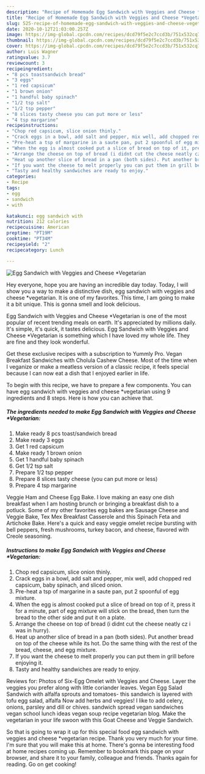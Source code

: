 ```yaml
---
description: "Recipe of Homemade Egg Sandwich with Veggies and Cheese *Vegetarian"
title: "Recipe of Homemade Egg Sandwich with Veggies and Cheese *Vegetarian"
slug: 525-recipe-of-homemade-egg-sandwich-with-veggies-and-cheese-vegetarian
date: 2020-10-12T21:03:00.257Z
image: https://img-global.cpcdn.com/recipes/dcd79f5e2c7ccd3b/751x532cq70/egg-sandwich-with-veggies-and-cheese-vegetarian-recipe-main-photo.jpg
thumbnail: https://img-global.cpcdn.com/recipes/dcd79f5e2c7ccd3b/751x532cq70/egg-sandwich-with-veggies-and-cheese-vegetarian-recipe-main-photo.jpg
cover: https://img-global.cpcdn.com/recipes/dcd79f5e2c7ccd3b/751x532cq70/egg-sandwich-with-veggies-and-cheese-vegetarian-recipe-main-photo.jpg
author: Luis Wagner
ratingvalue: 3.7
reviewcount: 3
recipeingredient:
- "8 pcs toastsandwich bread"
- "3 eggs"
- "1 red capsicum"
- "1 brown onion"
- "1 handful baby spinach"
- "1/2 tsp salt"
- "1/2 tsp pepper"
- "8 slices tasty cheese you can put more or less"
- "4 tsp margarine"
recipeinstructions:
- "Chop red capsicum, slice onion thinly."
- "Crack eggs in a bowl, add salt and pepper, mix well, add chopped red capsicum, baby spinach, and sliced onion."
- "Pre-heat a tsp of margarine in a saute pan, put 2 spoonful of egg mixture."
- "When the egg is almost cooked put a slice of bread on top of it, press it for a minute, part of egg mixture will stick on the bread, then turn the bread to the other side and put it on a plate."
- "Arrange the cheese on top of bread (i didnt cut the cheese neatly cz i was in hurry)."
- "Heat up another slice of bread in a pan (both sides). Put another bread on top of the cheese while its hot. Do the same thing with the rest of the bread, cheese, and egg mixture."
- "If you want the cheese to melt properly you can put them in grill before enjoying it."
- "Tasty and healthy sandwiches are ready to enjoy."
categories:
- Recipe
tags:
- egg
- sandwich
- with

katakunci: egg sandwich with 
nutrition: 212 calories
recipecuisine: American
preptime: "PT19M"
cooktime: "PT34M"
recipeyield: "2"
recipecategory: Lunch

---
```



![Egg Sandwich with Veggies and Cheese *Vegetarian](https://img-global.cpcdn.com/recipes/dcd79f5e2c7ccd3b/751x532cq70/egg-sandwich-with-veggies-and-cheese-vegetarian-recipe-main-photo.jpg)

Hey everyone, hope you are having an incredible day today. Today, I will show you a way to make a distinctive dish, egg sandwich with veggies and cheese *vegetarian. It is one of my favorites. This time, I am going to make it a bit unique. This is gonna smell and look delicious.

Egg Sandwich with Veggies and Cheese *Vegetarian is one of the most popular of recent trending meals on earth. It's appreciated by millions daily. It's simple, it's quick, it tastes delicious. Egg Sandwich with Veggies and Cheese *Vegetarian is something which I have loved my whole life. They are fine and they look wonderful.

Get these exclusive recipes with a subscription to Yummly Pro. Vegan Breakfast Sandwiches with Cholula Cashew Cheese. Most of the time when I veganize or make a meatless version of a classic recipe, it feels special because I can now eat a dish that I enjoyed earlier in life.


To begin with this recipe, we have to prepare a few components. You can have egg sandwich with veggies and cheese *vegetarian using 9 ingredients and 8 steps. Here is how you can achieve that.

<!--inarticleads1-->

##### The ingredients needed to make Egg Sandwich with Veggies and Cheese *Vegetarian:

1. Make ready 8 pcs toast/sandwich bread
1. Make ready 3 eggs
1. Get 1 red capsicum
1. Make ready 1 brown onion
1. Get 1 handful baby spinach
1. Get 1/2 tsp salt
1. Prepare 1/2 tsp pepper
1. Prepare 8 slices tasty cheese (you can put more or less)
1. Prepare 4 tsp margarine


Veggie Ham and Cheese Egg Bake. I love making an easy one dish breakfast when I am hosting brunch or bringing a breakfast dish to a potluck. Some of my other favorites egg bakes are Sausage Cheese and Veggie Bake, Tex Mex Breakfast Casserole and this Spinach Feta and Artichoke Bake. Here&#39;s a quick and easy veggie omelet recipe bursting with bell peppers, fresh mushrooms, turkey bacon, and cheese, flavored with Creole seasoning. 

<!--inarticleads2-->

##### Instructions to make Egg Sandwich with Veggies and Cheese *Vegetarian:

1. Chop red capsicum, slice onion thinly.
1. Crack eggs in a bowl, add salt and pepper, mix well, add chopped red capsicum, baby spinach, and sliced onion.
1. Pre-heat a tsp of margarine in a saute pan, put 2 spoonful of egg mixture.
1. When the egg is almost cooked put a slice of bread on top of it, press it for a minute, part of egg mixture will stick on the bread, then turn the bread to the other side and put it on a plate.
1. Arrange the cheese on top of bread (i didnt cut the cheese neatly cz i was in hurry).
1. Heat up another slice of bread in a pan (both sides). Put another bread on top of the cheese while its hot. Do the same thing with the rest of the bread, cheese, and egg mixture.
1. If you want the cheese to melt properly you can put them in grill before enjoying it.
1. Tasty and healthy sandwiches are ready to enjoy.


Reviews for: Photos of Six-Egg Omelet with Veggies and Cheese. Layer the veggies you prefer along with little coriander leaves. Vegan Egg Salad Sandwich with alfalfa sprouts and tomatoes- this sandwich is layered with tofu egg salad, alfalfa Now add herbs and veggies! I like to add celery, onions, parsley and dill or chives. sandwich spread vegan sandwiches vegan school lunch ideas vegan soup recipe vegetarian blog. Make the vegetarian in your life swoon with this Goat Cheese and Veggie Sandwich. 

So that is going to wrap it up for this special food egg sandwich with veggies and cheese *vegetarian recipe. Thank you very much for your time. I'm sure that you will make this at home. There's gonna be interesting food at home recipes coming up. Remember to bookmark this page on your browser, and share it to your family, colleague and friends. Thanks again for reading. Go on get cooking!
